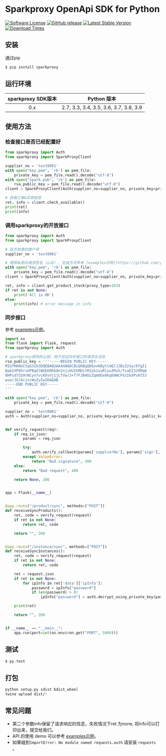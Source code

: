 # Sparkproxy OpenApi SDK for Python

[![Software License](https://img.shields.io/badge/license-MIT-brightgreen.svg)](LICENSE)
[![GitHub release](https://img.shields.io/github/v/tag/sparkpoxy/spark-sdk-python.svg?label=release)](https://github.com/yungoo/spark-sdk-python/releases)
[![Latest Stable Version](https://img.shields.io/pypi/v/sparkproxy.svg)](https://pypi.python.org/pypi/sparkproxy)
[![Download Times](https://img.shields.io/pypi/dm/sparkproxy.svg)](https://pypi.python.org/pypi/sparkproxy)

## 安装

通过pip

```bash
$ pip install sparkproxy
```

## 运行环境

| sparkproxy SDK版本 |              Python 版本               |
|:----------------:| :------------------------------------: |
|       0.x        | 2.7, 3.3, 3.4, 3.5, 3.6, 3.7, 3.8, 3.9 |

## 使用方法

### 检查接口是否已经配置好

```python
from sparkproxy import Auth
from sparkproxy import SparkProxyClient

supplier_no = 'test0001'
with open("key.pem", 'rb') as pem_file:
    private_key = pem_file.read().decode("utf-8")
with open("spark.pub", 'rb') as pem_file:
    rsa_public_key = pem_file.read().decode("utf-8")
client = SparkProxyClient(Auth(supplier_no=supplier_no, private_key=private_key, public_key=rsa_public_key))

# 获取订单&实例信息
ret, info = client.check_available()
print(ret)
print(info)
```

### 调用sparkproxy的开放接口

```python
from sparkproxy import Auth
from sparkproxy import SparkProxyClient

# 双方协商的商户号
supplier_no = 'test0001'

# 使用私钥对请求签名（认证）, 生成方式参考 [examples示例](https://github.com/yungoo/spark-sdk-python/tree/master/examples/genrsa.py)。
with open("key.pem", 'rb') as pem_file:
    private_key = pem_file.read().decode("utf-8")
client = SparkProxyClient(Auth(supplier_no=supplier_no, private_key=private_key))

ret, info = client.get_product_stock(proxy_type=103)
if ret is not None:
    print('All is OK')
else:
    print(info) # error message in info
```

### 同步接口

参考 [examples示例](https://github.com/yungoo/spark-sdk-python/tree/master/examples/webhooks.py)。

```python
import os
from flask import Flask, request
from sparkproxy import Auth

# sparkproxy提供的公钥，用于验证同步接口的请求合法性
rsa_public_key = '''-----BEGIN PUBLIC KEY-----
MIGfMA0GCSqGSIb3DQEBAQUAA4GNADCBiQKBgQDEovKByCtmQlJJBsZzSyc97gI1
Dp62XP8SrvUPBqGlWGEKNh60n2njcUUIkMDitM2yb1vuRluu3Mzk/TvaE23JOMqA
0HPsd7IG9rNCyn7vcRXvVj1jLTVw/J+f7FJB4OzZqmOEe8kq69WCP4JIkXPvAT53
wvarJGl6cincWuZvIwIDAQAB
-----END PUBLIC KEY-----
'''

with open("key.pem", 'rb') as pem_file:
    private_key = pem_file.read().decode("utf-8")

supplier_no = 'test0001'
auth = Auth(supplier_no=supplier_no, private_key=private_key, public_key=rsa_public_key)


def verify_request(req):
    if req.is_json:
        params = req.json

        try:
            auth.verify_callback(params['supplierNo'], params['sign'], params['timestamp'])
        except ValueError:
            return "Bad signature", 400
    else:
        return "Bad request", 400

    return None, 200


app = Flask(__name__)


@app.route("/product/sync", methods=["POST"])
def receiveSyncProducts():
    ret, code = verify_request(request)
    if ret is not None:
        return ret, code

    return "", 200


@app.route("/instance/sync", methods=["POST"])
def receiveSyncInstances():
    ret, code = verify_request(request)
    if ret is not None:
        return ret, code

    ret = request.json
    if ret is not None:
        for ipInfo in ret['data']['ipInfo']:
            password = ipInfo["password"]
            if len(password) > 0:
                ipInfo["password"] = auth.decrypt_using_private_key(password)

    print(ret)

    return "", 200


if __name__ == "__main__":
    app.run(port=int(os.environ.get("PORT", 5000)))
```


## 测试

``` bash
$ py.test
```


## 打包

```bash
python setup.py sdist bdist_wheel
twine upload dist/*
```

## 常见问题

- 第二个参数info保留了请求响应的信息，失败情况下ret 为none, 将info可以打印出来，提交给我们。
- API 的使用 demo 可以参考 [examples示例](https://github.com/yungoo/spark-sdk-python/tree/master/examples)。
- 如果碰到`ImportError: No module named requests.auth` 请安装 `requests` 。